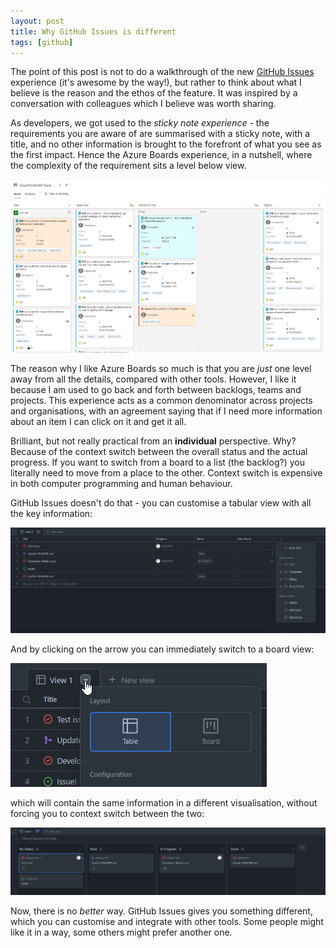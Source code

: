 ```yaml
---
layout: post
title: Why GitHub Issues is different
tags: [github]
---
```

The point of this post is not to do a walkthrough of the new [GitHub Issues](https://github.com/features/issues/) experience (it's awesome by the way!), but rather to think about what I believe is the reason and the ethos of the feature. It was inspired by a conversation with colleagues which I believe was worth sharing.

As developers, we got used to the _sticky note experience_ - the requirements you are aware of are summarised with a sticky note, with a title, and no other information is brought to the forefront of what you see as the first impact. Hence the Azure Boards experience, in a nutshell, where the complexity of the requirement sits a level below view.

![](/images/posts/2021-09-24_22-10-50.png)

The reason why I like Azure Boards so much is that you are _just_ one level away from all the details, compared with other tools. However, I like it because I am used to go back and forth between backlogs, teams and projects. This experience acts as a common denominator across projects and organisations, with an agreement saying that if I need more information about an item I can click on it and get it all.

Brilliant, but not really practical from an **individual** perspective. Why? Because of the context switch between the overall status and the actual progress. If you want to switch from a board to a list (the backlog?) you literally need to move from a place to the other. Context switch is expensive in both computer programming and human behaviour.

GitHub Issues doesn't do that - you can customise a tabular view with all the key information:

![](/images/posts/2021-09-24_22-20-07.png)

And by clicking on the arrow you can immediately switch to a board view:

![](/images/posts/2021-09-24_22-22-50.png)

which will contain the same information in a different visualisation, without forcing you to context switch between the two:

![](/images/posts/2021-09-24_22-23-51.png)

Now, there is no _better_ way. GitHub Issues gives you something different, which you can customise and integrate with other tools. Some people might like it in a way, some others might prefer another one.